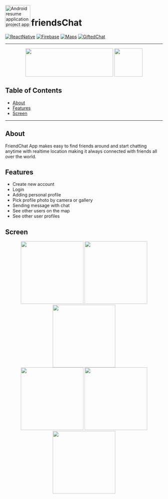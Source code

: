 <img align="left" width="80" height="70" src="https://i.ibb.co/q7gsY8n/logo-friends-blue.png" alt="Android resume application project app icon">

# friendsChat

[![ReactNative](https://img.shields.io/badge/ReactNative-v.0.61.5-blue)](https://facebook.github.io/react-native/)
[![Firebase](https://img.shields.io/badge/Firebase-v.7.7.0-orange)](https://firebase.google.com/)
[![Maps](https://img.shields.io/badge/Maps-v.0.26.1-yellow)](https://www.npmjs.com/package/react-native-maps)
[![GiftedChat](https://img.shields.io/badge/GiftedChat-v.0.13.0-red)](https://www.npmjs.com/package/react-native-gifted-chat)

---

<p align="center">
    <img src="https://upload.wikimedia.org/wikipedia/commons/thumb/b/bd/Firebase_Logo.png/800px-Firebase_Logo.png" height="90px" width="280px">  
    <img src="https://raw.githubusercontent.com/kristerkari/react-native-svg-transformer/master/images/react-native-logo.png" height="90px">
</p>



## Table of Contents
- [About](#About)
- [Features](#Dependencies)
- [Screen](#Screen)
---

## About
FriendChat App makes easy to find friends around and start chatting anytime with realtime location making it always connected with friends all over the world.


## Features

* Create new account
* Login 
* Adding personal profile
* Pick profile photo by camera or gallery
* Sending message with chat
* See other users on the map
* See other user profiles

## Screen

<div align="center">
    
<img src=https://user-images.githubusercontent.com/46936229/73362077-c2652880-42d8-11ea-9add-4b7c2dba0873.jpg width="200" padding="10"/>
<img src=https://user-images.githubusercontent.com/46936229/73362157-e7599b80-42d8-11ea-807f-6d7b8ce19274.jpg width="200" padding="10"/>
<img src=https://user-images.githubusercontent.com/46936229/73362158-e7599b80-42d8-11ea-9a55-40da98178604.jpg width="200" padding="10"/>

</div>

<div align="center">
<img src=https://user-images.githubusercontent.com/46936229/73362160-e7599b80-42d8-11ea-852d-02085a457ecd.jpg width="200" />
<img src=https://user-images.githubusercontent.com/46936229/73362162-e7f23200-42d8-11ea-8ffb-39c36a18bee7.jpg width="200" />
<img src=https://user-images.githubusercontent.com/46936229/73362163-e7f23200-42d8-11ea-9e6e-791eec2d76cf.jpg width="200" />
</div>
